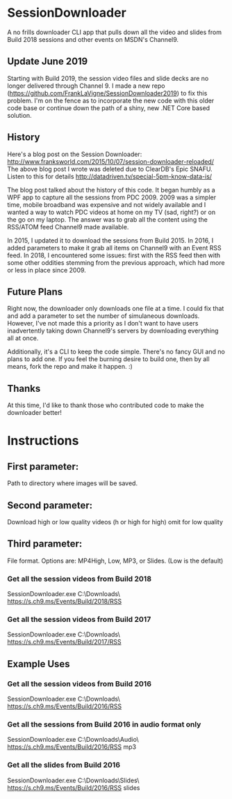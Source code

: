# SessionDownloader

A no frills downloader CLI app that pulls down all the video and slides from Build 2018 sessions and other events on MSDN's Channel9.

## Update June 2019
Starting with Build 2019, the session video files and slide decks are no longer delivered through Channel 9. I made a new repo (https://github.com/FrankLaVigne/SessionDownloader2019) to fix this problem. I'm on the fence as to incorporate the new code with this older code base or continue down the path of a shiny, new .NET Core based solution. 

## History
Here's a blog post on the Session Downloader: http://www.franksworld.com/2015/10/07/session-downloader-reloaded/
The above blog post I wrote was deleted due to ClearDB's Epic SNAFU. Listen to this for details http://datadriven.tv/special-5pm-know-data-is/ 

The blog post talked about the history of this code. It began humbly as a WPF app to capture all the sessions from PDC 2009. 2009 was a simpler time, mobile broadband was expensive and not widely available and I wanted a way to watch PDC videos at home on my TV (sad, right?) or on the go on my laptop. The answer was to grab all the content using the RSS/ATOM feed Channel9 made available.

In 2015, I updated it to download the sessions from Build 2015. In 2016, I added parameters to make it grab all items on Channel9 with an Event RSS feed. In 2018, I encountered some issues: first with the RSS feed then with some other oddities stemming from the previous approach, which had more or less in place since 2009. 

## Future Plans
Right now, the downloader only downloads one file at a time. I could fix that and add a parameter to set the number of simulaneous downloads. However, I've not made this a priority as I don't want to have users inadvertently taking down Channel9's servers by downloading everything all at once.

Additionally, it's a CLI to keep the code simple. There's no fancy GUI and no plans to add one. If you feel the burning desire to build one, then by all means, fork the repo and make it happen. :)

## Thanks
At this time, I'd like to thank those who contributed code to make the downloader better!



# Instructions

## First parameter: 
Path to directory where images will be saved.

## Second parameter: 
Download high or low quality videos (h or high for high) omit for low quality

## Third parameter: 
File format. Options are: MP4High, Low, MP3, or Slides. (Low is the default)

### Get all the session videos from Build 2018
SessionDownloader.exe C:\Downloads\ https://s.ch9.ms/Events/Build/2018/RSS


### Get all the session videos from Build 2017
SessionDownloader.exe C:\Downloads\ https://s.ch9.ms/Events/Build/2017/RSS
## Example Uses


### Get all the session videos from Build 2016
SessionDownloader.exe C:\Downloads\ https://s.ch9.ms/Events/Build/2016/RSS 

### Get all the sessions from Build 2016 in audio format only
SessionDownloader.exe C:\Downloads\Audio\ https://s.ch9.ms/Events/Build/2016/RSS mp3

### Get all the slides from Build 2016
SessionDownloader.exe C:\Downloads\Slides\ https://s.ch9.ms/Events/Build/2016/RSS slides



